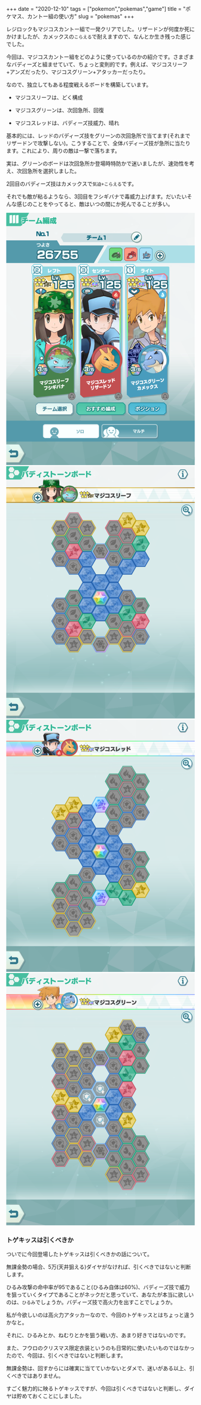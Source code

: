 +++
date = "2020-12-10"
tags = ["pokemon","pokemas","game"]
title = "ポケマス、カントー組の使い方"
slug = "pokemas"
+++

レジロックもマジコスカントー組で一発クリアでした。リザードンが何度か死にかけましたが、カメックスの`こらえる`で耐えますので、なんとか生き残った感じでした。

今回は、マジコスカントー組をどのように使っているのかの紹介です。さまざまなバディーズと組ませていて、ちょっと変則的です。例えば、マジコスリーフ+アンズだったり、マジコスグリーン+アタッカーだったり。

なので、独立してもある程度戦えるボードを構築しています。

- マジコスリーフは、どく構成

- マジコスグリーンは、次回急所、回復

- マジコスレッドは、バディーズ技威力、晴れ

基本的には、レッドのバディーズ技をグリーンの次回急所で当てます(それまでリザードンで攻撃しない)。こうすることで、全体バディーズ技が急所に当たります。これにより、周りの敵は一撃で落ちます。

実は、グリーンのボードは次回急所か登場時特防かで迷いましたが、速効性を考え、次回急所を選択しました。

2回目のバディーズ技はカメックスで`気迫+こらえる`です。

それでも敵が粘るようなら、3回目をフシギバナで毒威力上げます。だいたいそんな感じのことをやってると、敵はいつの間にか死んでることが多い。

![](https://raw.githubusercontent.com/syui/img/master/other/pokemonmasters_20201210_3608.png)
![](https://raw.githubusercontent.com/syui/img/master/other/pokemonmasters_20201210_3609.png)
![](https://raw.githubusercontent.com/syui/img/master/other/pokemonmasters_20201210_3610.png)
![](https://raw.githubusercontent.com/syui/img/master/other/pokemonmasters_20201210_3611.png)

### トゲキッスは引くべきか

ついでに今回登場したトゲキッスは引くべきかの話について。

無課金勢の場合、5万(天井狙える)ダイヤがなければ、引くべきではないと判断します。

ひるみ攻撃の命中率が95であること(ひるみ自体は60%)、バディーズ技で威力を狙っていくタイプであることがネックだと思っていて、あなたが本当に欲しいのは、`ひるみ`でしょうか。バディーズ技で高火力を出すことでしょうか。

私が今欲しいのは高火力アタッカーなので、今回のトゲキッスとはちょっと違うかなと。

それに、ひるみとか、ねむりとかを狙う戦い方、あまり好きではないのです。

また、フウロのクリスマス限定衣装というのも日常的に使いたいものではなかったので、今回は、引くべきではないと判断します。

無課金勢は、回すからには確実に当てていかないとダメで、迷いがある以上、引くべきではありません。

すごく魅力的に映るトゲキッスですが、今回は引くべきではないと判断し、ダイヤは貯めておくことにしました。

